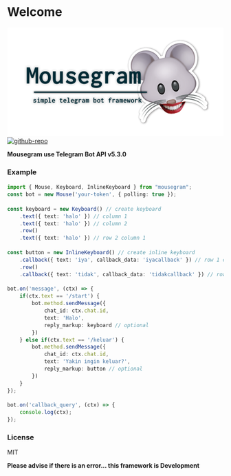 # Welcome

![mousgram-flaticon](./docs/img/mousegram.png)
[![github-repo](https://img.shields.io/badge/Github-callmeumm-green.svg?style=for-the-badge&logo=github)](https://github.com/callmeumm/mousegram)

**Mousegram use Telegram Bot API v5.3.0** 

### Example
```typescript
import { Mouse, Keyboard, InlineKeyboard } from "mousegram";
const bot = new Mouse('your-token', { polling: true });

const keyboard = new Keyboard() // create keyboard
    .text({ text: 'halo' }) // column 1
    .text({ text: 'halo' }) // column 2
    .row()
    .text({ text: 'halo' }) // row 2 column 1
    
const button = new InlineKeyboard() // create inline keyboard
    .callback({ text: 'iya', callback_data: 'iyacallback' }) // row 1 column 1
    .row()
    .callback({ text: 'tidak', callback_data: 'tidakcallback' }) // row 2 column 1

bot.on('message', (ctx) => {
    if(ctx.text == '/start') {
        bot.method.sendMessage({
            chat_id: ctx.chat.id,
            text: 'Halo',
            reply_markup: keyboard // optional
        })
    } else if(ctx.text == '/keluar') {
        bot.method.sendMessage({
            chat_id: ctx.chat.id,
            text: 'Yakin ingin keluar?',
            reply_markup: button // optional
        })
    }
});

bot.on('callback_query', (ctx) => {
    console.log(ctx);
});
```
### License

MIT

**Please advise if there is an error... this framework is Development**
